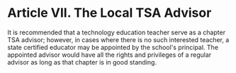 # Article VII. The Local TSA Advisor

It is recommended that a technology education teacher serve as a chapter TSA advisor; however, in cases where there is no such interested teacher, a state certified educator may be appointed by the school's principal. The appointed advisor would have all the rights and privileges of a regular advisor as long as that chapter is in good standing.

